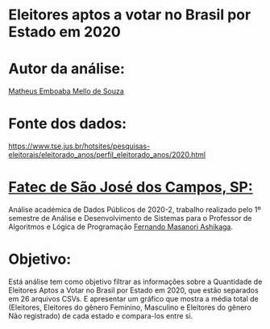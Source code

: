 # Eleitores aptos a votar no Brasil por Estado em 2020

# Autor da análise:

[Matheus Emboaba Mello de Souza](https://github.com/MatheusEmboabaTeteu)

# Fonte dos dados:

https://www.tse.jus.br/hotsites/pesquisas-eleitorais/eleitorado_anos/perfil_eleitorado_anos/2020.html

# [Fatec de São José dos Campos, SP:](https://fatecsjc-prd.azurewebsites.net/index.php)

Análise académica de Dados Públicos de 2020-2, trabalho realizado pelo 1º semestre de Análise e Desenvolvimento de Sistemas para o Professor de Algoritmos e Lógica de Programação [Fernando Masanori Ashikaga](https://github.com/fmasanori).

# Objetivo:

Está análise tem como objetivo filtrar as informações sobre a Quantidade de Eleitores Aptos a Votar no Brasil por Estado em 2020, que estão separados em 26 arquivos CSVs. E apresentar um gráfico que mostra a média total de (Eleitores, Eleitores do gênero Feminino, Masculino e Eleitores do gênero Não registrado) de cada estado e compara-los entre si.
